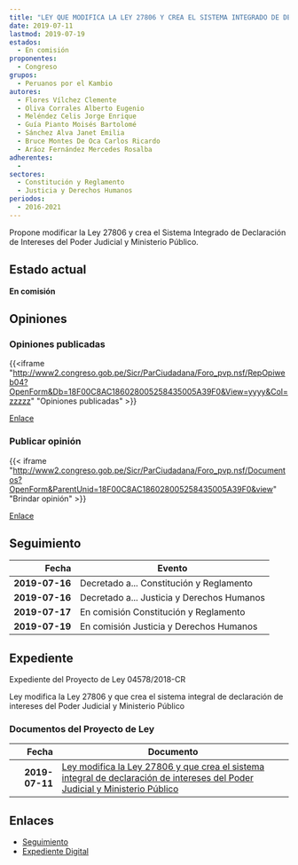 ```yaml
---
title: "LEY QUE MODIFICA LA LEY 27806 Y CREA EL SISTEMA INTEGRADO DE DECLARACIÓN DE INTERESES DEL PODER JUDICIAL Y MINISTERIO PÚBLICO"
date: 2019-07-11
lastmod: 2019-07-19
estados: 
  - En comisión
proponentes: 
  - Congreso
grupos: 
  - Peruanos por el Kambio
autores: 
  - Flores Vílchez Clemente
  - Oliva Corrales Alberto Eugenio
  - Meléndez Celis Jorge Enrique
  - Guía Pianto Moisés Bartolomé
  - Sánchez Alva Janet Emilia
  - Bruce Montes De Oca Carlos Ricardo
  - Aráoz Fernández Mercedes Rosalba
adherentes: 
  - 
sectores: 
  - Constitución y Reglamento
  - Justicia y Derechos Humanos
periodos: 
  - 2016-2021
---
```


Propone modificar la Ley 27806 y crea el Sistema Integrado de Declaración de Intereses del Poder Judicial y Ministerio Público.


## Estado actual

**En comisión**

## Opiniones

### Opiniones publicadas

{{<iframe "http://www2.congreso.gob.pe/Sicr/ParCiudadana/Foro_pvp.nsf/RepOpiweb04?OpenForm&Db=18F00C8AC186028005258435005A39F0&View=yyyy&Col=zzzzz" "Opiniones publicadas" >}}

[Enlace](http://www2.congreso.gob.pe/Sicr/ParCiudadana/Foro_pvp.nsf/RepOpiweb04?OpenForm&Db=18F00C8AC186028005258435005A39F0&View=yyyy&Col=zzzzz)
### Publicar opinión

{{< iframe "http://www2.congreso.gob.pe/Sicr/ParCiudadana/Foro_pvp.nsf/Documentos?OpenForm&ParentUnid=18F00C8AC186028005258435005A39F0&view" "Brindar opinión" >}}

[Enlace](http://www2.congreso.gob.pe/Sicr/ParCiudadana/Foro_pvp.nsf/Documentos?OpenForm&ParentUnid=18F00C8AC186028005258435005A39F0&view)

## Seguimiento

| Fecha | Evento |
|------:|--------|
| **2019-07-16** | Decretado a... Constitución y Reglamento|
| **2019-07-16** | Decretado a... Justicia y Derechos Humanos|
| **2019-07-17** | En comisión Constitución y Reglamento|
| **2019-07-19** | En comisión Justicia y Derechos Humanos|


## Expediente

Expediente del Proyecto de Ley 04578/2018-CR

Ley modifica la Ley 27806 y que crea el sistema integral de declaración de intereses del Poder Judicial y Ministerio Público


### Documentos del Proyecto de Ley

| Fecha | Documento |
|------:|--------|
| **2019-07-11** | [Ley modifica la Ley 27806 y que crea el sistema integral de declaración de intereses del Poder Judicial y Ministerio Público](http://www.leyes.congreso.gob.pe/Documentos/2016_2021/Proyectos_de_Ley_y_de_Resoluciones_Legislativas/PL0457820190711.pdf) |

## Enlaces 

- [Seguimiento](http://www2.congreso.gob.pe/Sicr/TraDocEstProc/CLProLey2016.nsf/f7fff46988ca05b1052578e100829cc7/a3cebf84269afe8605258435007d64e0?OpenDocument)
- [Expediente Digital](http://www2.congreso.gob.pe/Sicr/TraDocEstProc/CLProLey2016.nsf/f7fff46988ca05b1052578e100829cc7/a3cebf84269afe8605258435007d64e0?OpenDocument&Click=05257FB7005EB655.eb71d0cf91d8294e05256cdf006b5706/$Body/0.1C6C)
